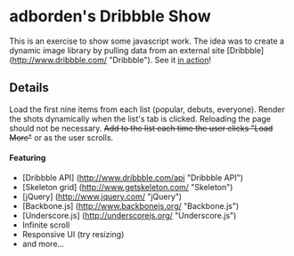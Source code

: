 # adborden's Dribbble Show #

This is an exercise to show some javascript work. The idea was to create a dynamic image library by pulling data from an external site [Dribbble] (http://www.dribbble.com/ "Dribbble"). See it [in action](http://adborden.github.io/dribbbleUI/)!

## Details ##

Load the first nine items from each list (popular, debuts, everyone). Render the shots dynamically when the list's tab is clicked. Reloading the page should not be necessary. <strike>Add to the list each time the user clicks &quot;Load More&quot;</strike> or as the user scrolls.

#### Featuring ####

* [Dribbble API] (http://www.dribbble.com/api "Dribbble API")
* [Skeleton grid] (http://www.getskeleton.com/ "Skeleton")
* [jQuery] (http://www.jquery.com/ "jQuery")
* [Backbone.js] (http://www.backbonejs.org/ "Backbone.js")
* [Underscore.js] (http://underscorejs.org/ "Underscore.js")
* Infinite scroll
* Responsive UI (try resizing)
* and more...
